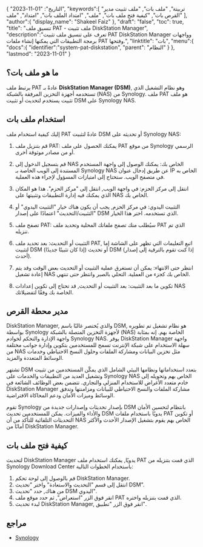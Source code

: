 {
"التاريخ": "01-11-2023",
   "keywords":[
"تربيتة",
"ملف بات",
"ملف تثبيت مدير القرص بات",
"كيفية فتح ملف بات",
"ملف",
"امتداد الملف بات",
"امتداد",
"ملف"
],
   "author":{
"display_name": "Shakeel Faiz"
},
"draft": "false",
"toc": true,
"title": "تنسيق ملف PAT - ملف تثبيت DiskStation Manager",
   "description":"تعرف على تنسيق ملف تثبيت PAT DiskStation Manager وواجهات برمجة التطبيقات التي يمكنها إنشاء ملفات PAT وفتحها.",
"linktitle": "بات",
   "menu":{
      "docs":{
         "identifier":"system-pat-diskstation",
"parent": "النظام"
}
},
"lastmod": "2023-11-01"
}

## ما هو ملف بات؟

يرتبط ملف PAT عادةً بـ **DiskStation Manager (DSM)**, وهو نظام التشغيل الذي تستخدمه أجهزة التخزين المرفقة بالشبكة (NAS) من Synology. ملف PAT هو ملف تثبيت يستخدم لتحديث أو تثبيت DSM على Synology NAS.

## استخدام ملف بات

إليك كيفية استخدام ملف PAT عادةً لتثبيت DSM أو تحديثه على Synology NAS:

1. قم بتنزيل ملف PAT: يمكنك الحصول على ملف PAT من موقع Synology الرسمي أو من مصادر موثوقة أخرى.
    







2. قم بتسجيل الدخول إلى NAS الخاص بك: يمكنك الوصول إلى واجهة المستخدم المستندة إلى الويب الخاصة بـ Synology NAS عن طريق إدخال عنوان IP الخاص به في متصفح الويب. ستحتاج إلى امتيازات المسؤول لإجراء هذه العملية.
    







3. انتقل إلى مركز الحزم: في واجهة الويب, انتقل إلى "مركز الحزم". هذا هو المكان الذي يمكنك فيه إدارة التطبيقات وتثبيتها على NAS الخاص بك.
    







4. التثبيت اليدوي: في مركز الحزم, يجب أن يكون هناك خيار "التثبيت اليدوي" أو "التثبيت/التحديث" اعتمادًا على إصدار DSM الذي تستخدمه. اختر هذا الخيار.
    







5. تصفح ملف PAT: سيُطلب منك تصفح ملفاتك المحلية وتحديد ملف PAT الذي تم تنزيله.
    







6. التثبيت أو التحديث: بعد تحديد ملف PAT, اتبع التعليمات التي تظهر على الشاشة إما لتثبيت DSM (إذا كان تثبيتًا جديدًا) أو تحديث DSM (إذا كنت تقوم بالترقية إلى إصدار أحدث).
    







7. انتظر حتى الانتهاء: يمكن أن تستغرق عملية التثبيت أو التحديث بعض الوقت وقد يتم إعادة تشغيل NAS الخاص بك كجزء من العملية. التحلي بالصبر وانتظر حتى تنتهي.
    







8. تكوين ما بعد التثبيت: بعد التثبيت أو التحديث, قد تحتاج إلى تكوين إعدادات NAS الخاصة بك وفقًا لتفضيلاتك.

## مدير محطة القرص

DiskStation Manager, والذي يُختصر غالبًا باسم DSM, هو نظام تشغيل تم تطويره بواسطة Synology لأجهزة التخزين المتصلة بالشبكة (NAS) الخاصة بهم. إنه بمثابة واجهة الإدارة والتحكم لخوادم Synology NAS. يوفر DiskStation Manager واجهة سهلة الاستخدام على شبكة الإنترنت تسمح للمستخدمين بتكوين وإدارة جوانب مختلفة من NAS مثل تخزين البيانات ومشاركة الملفات وحلول النسخ الاحتياطي وخدمات الوسائط المتعددة والمزيد.

تشتهر DSM بتعدد استخداماتها ونظامها البيئي الشامل الذي يمكّن المستخدمين من تثبيت وتشغيل العديد من التطبيقات والخدمات على Synology NAS الخاص بهم وتحويله إلى خادم متعدد الأغراض للاستخدام المنزلي والتجاري. تتضمن بعض الوظائف الشائعة في DiskStation Manager مشاركة الملفات والنسخ الاحتياطي للبيانات ومزامنتها وتدفق الوسائط وميزات الأمان ودعم المحاكاة الافتراضية.

تقوم Synology بإصدار تحديثات وإصدارات جديدة من DSM بانتظام لتحسين الأمان والأداء والميزات. يمكن للمستخدمين تحديث DSM يدويًا باستخدام ملفات PAT أو تكوين التحديثات التلقائية للتأكد من أن NAS الخاص بهم يقوم بتشغيل الإصدار الأحدث والأكثر أمانًا من DiskStation Manager.

## كيفية فتح ملف بات

لتحديث DiskStation Manager يدويًا, يمكنك استخدام ملف PAT الذي قمت بتنزيله من Synology Download Center باستخدام الخطوات التالية:

1. قم بالوصول إلى لوحة تحكم DiskStation Manager.
2. انتقل إلى قسم "التحديث والاستعادة" واختر "تحديث DSM".
3. من هناك, حدد "تحديث DSM اليدوي".
4. انقر فوق الزر "استعراض", ثم حدد موقع ملف PAT الذي قمت بتنزيله واختره.
5. لبدء تحديث DiskStation Manager, انقر فوق الزر "تطبيق".

## مراجع
* [Synology](https://en.wikipedia.org/wiki/Synology)

